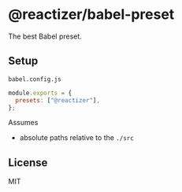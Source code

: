 # @reactizer/babel-preset

The best Babel preset.

## Setup

`babel.config.js`

```js
module.exports = {
  presets: ["@reactizer"],
};
```

Assumes
* absolute paths relative to the `./src`

## License

MIT
